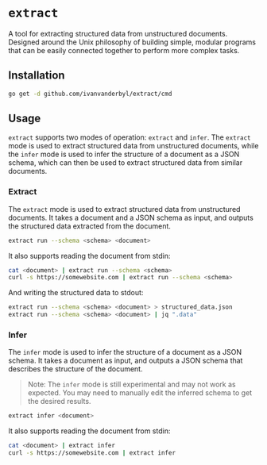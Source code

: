 # `extract`

A tool for extracting structured data from unstructured documents. Designed around the Unix philosophy of building simple, modular programs that can be easily connected together to perform more complex tasks.

## Installation

```bash
go get -d github.com/ivanvanderbyl/extract/cmd
```

## Usage

`extract` supports two modes of operation: `extract` and `infer`. The `extract` mode is used to extract structured data from unstructured documents, while the `infer` mode is used to infer the structure of a document as a JSON schema, which can then be used to extract structured data from similar documents.

### Extract

The `extract` mode is used to extract structured data from unstructured documents. It takes a document and a JSON schema as input, and outputs the structured data extracted from the document.

```bash
extract run --schema <schema> <document>
```

It also supports reading the document from stdin:

```bash
cat <document> | extract run --schema <schema>
curl -s https://somewebsite.com | extract run --schema <schema>
```

And writing the structured data to stdout:

```bash
extract run --schema <schema> <document> > structured_data.json
extract run --schema <schema> <document> | jq ".data"
```

### Infer

The `infer` mode is used to infer the structure of a document as a JSON schema. It takes a document as input, and outputs a JSON schema that describes the structure of the document.

> Note: The `infer` mode is still experimental and may not work as expected. You may need to manually edit the inferred schema to get the desired results.

```bash
extract infer <document>
```

It also supports reading the document from stdin:

```bash
cat <document> | extract infer
curl -s https://somewebsite.com | extract infer
```
